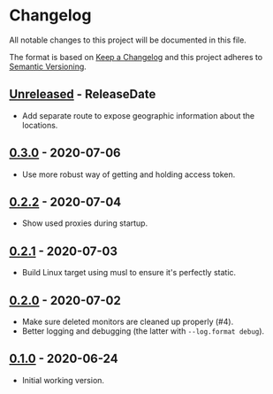# Changelog

All notable changes to this project will be documented in this file.

The format is based on [Keep a Changelog](http://keepachangelog.com/)
and this project adheres to [Semantic Versioning](http://semver.org/).

<!-- next-header -->

## [Unreleased] - ReleaseDate
- Add separate route to expose geographic information about the locations.

## [0.3.0] - 2020-07-06
- Use more robust way of getting and holding access token.

## [0.2.2] - 2020-07-04
- Show used proxies during startup.

## [0.2.1] - 2020-07-03
- Build Linux target using musl to ensure it's perfectly static.

## [0.2.0] - 2020-07-02
- Make sure deleted monitors are cleaned up properly (#4).
- Better logging and debugging (the latter with `--log.format debug`).

## [0.1.0] - 2020-06-24
- Initial working version.

<!-- next-url -->
[Unreleased]: https://github.com/svenstaro/site24x7_exporter/compare/v0.3.0...HEAD
[0.3.0]: https://github.com/svenstaro/site24x7_exporter/compare/0.2.2...v0.3.0
[0.2.2]: https://github.com/svenstaro/site24x7_exporter/compare/0.2.1...0.2.2
[0.2.1]: https://github.com/svenstaro/site24x7_exporter/compare/0.2.0...0.2.1
[0.2.0]: https://github.com/svenstaro/site24x7_exporter/compare/0.2.0...0.2.0
[0.1.0]: https://github.com/svenstaro/site24x7_exporter/compare/0aac075...0.1.0
